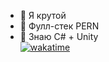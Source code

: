 - 👀 Я крутой
- 🌱 Фулл-стек PERN
- 💞️ Знаю C# + Unity<br>
[![wakatime](https://wakatime.com/badge/user/050e9fd9-87b4-47e3-a827-eda8b2bde1a6.svg)](https://wakatime.com/@050e9fd9-87b4-47e3-a827-eda8b2bde1a6)<br/>
